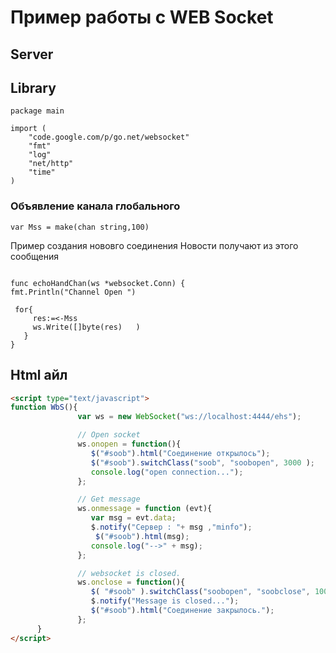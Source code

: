 # Пример работы с  WEB Socket

## Server


## Library
```golang
package main

import (
	"code.google.com/p/go.net/websocket"
	"fmt"
	"log"
	"net/http"
	"time"
)
```

### Объявление канала глобального
```golang
var Mss = make(chan string,100)
```


Пример создания нововго соединения
Новости получают из этого сообщения

```golang

func echoHandChan(ws *websocket.Conn) {
fmt.Println("Channel Open ")   
    	
 for{
     res:=<-Mss  
     ws.Write([]byte(res)	)
   }
}
```

## Html айл

```html
<script type="text/javascript">
function WbS(){
               var ws = new WebSocket("ws://localhost:4444/ehs");

               // Open socket
               ws.onopen = function(){
                  $("#soob").html("Cоединение открылось");
                  $("#soob").switchClass("soob", "soobopen", 3000 );
                  console.log("open connection...");
               };

               // Get message
               ws.onmessage = function (evt){
                  var msg = evt.data;
                  $.notify("Сервер : "+ msg ,"minfo");
                   $("#soob").html(msg);
                  console.log("-->" + msg);
               };

               // websocket is closed.
               ws.onclose = function(){ 
                  $( "#soob" ).switchClass("soobopen", "soobclose", 1000).delay(1000);   //.hide(2000);
                  $.notify("Message is closed...");
                  $("#soob").html("Cоединение закрылось.");
               };
      }
</script>  


```
